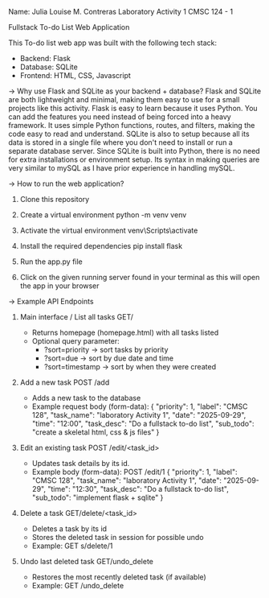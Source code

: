 Name: Julia Louise M. Contreras
Laboratory Activity 1
CMSC 124 - 1 

Fullstack To-do List Web Application

This To-do list web app was built with the following tech stack:
- Backend: Flask
- Database: SQLite
- Frontend: HTML, CSS, Javascript

-> Why use Flask and SQLite as your backend + database?
    Flask and SQLite are both lightweight and minimal, making them easy to use for a small projects like this activity.
    Flask is easy to learn because it uses Python. You can add the features you need instead of being forced into a heavy framework. It uses simple Python functions, routes, and filters, making the code easy to read and understand. 
    SQLite is also to setup because all its data is stored in a single file where you don't need to install or run a separate database server. Since SQLite is built into Python, there is no need for extra installations or environment setup. Its syntax in making queries are very similar to mySQL as I have prior experience in handling mySQL.

-> How to run the web application?
1. Clone this repository
2. Create a virtual environment
    python -m venv venv

3. Activate the virtual environment
    venv\Scripts\activate

4. Install the required dependencies
    pip install flask

5. Run the app.py file
6. Click on the given running server found in your terminal as this will open the app in your browser

-> Example API Endpoints
1. Main interface / List all tasks
    GET/
    - Returns homepage (homepage.html) with all tasks listed
    - Optional query parameter:
        - ?sort=priority -> sort tasks by priority
        - ?sort=due -> sort by due date and time
        - ?sort=timestamp -> sort by when they were created

2. Add a new task
    POST /add
    - Adds a new task to the database
    - Example request body (form-data):
        {
            "priority": 1,
            "label": "CMSC 128",
            "task_name": "laboratory Activity 1",
            "date": "2025-09-29",
            "time": "12:00",
            "task_desc": "Do a fullstack to-do list",
            "sub_todo": "create a skeletal html, css & js files"
        }

3. Edit an existing task
    POST /edit/<task_id>
    - Updates task details by its id.
    - Example body (form-data):
        POST /edit/1
        {
            "priority": 1,
            "label": "CMSC 128",
            "task_name": "laboratory Activity 1",
            "date": "2025-09-29",
            "time": "12:30",
            "task_desc": "Do a fullstack to-do list",
            "sub_todo": "implement flask + sqlite"
        }

4. Delete a task
    GET/delete/<task_id>
    - Deletes a task by its id
    - Stores the deleted task in session for possible undo
    - Example: GET s/delete/1

5. Undo last deleted task
    GET/undo_delete
    - Restores the most recently deleted task (if available)
    - Example: GET /undo_delete
